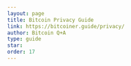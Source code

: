 ```yaml
---
layout: page
title: Bitcoin Privacy Guide
link: https://bitcoiner.guide/privacy/
author: Bitcoin Q+A
type: guide
star: 
order: 17
---
```

